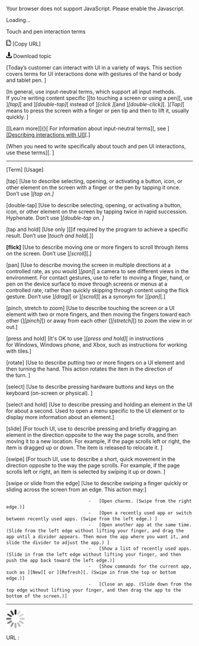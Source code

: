 Your browser does not support JavaScript. Please enable the Javascript.

Loading...

Touch and pen interaction terms

![Copy URL](touch-pen-interaction-terms_files/Copy.png) [Copy URL]

![Download](touch-pen-interaction-terms_files/Download.png)
Download topic

[Today’s customer can interact with UI in a variety of ways. This section covers terms for UI interactions done with gestures of the hand or body and tablet pen. ]

[In general, use input-neutral terms, which support all input methods. If you're writing content specific ][to touching a screen or using a pen][, use ]*[tap]*[ and ]*[double-tap]*[ instead of ]*[click ]*[and ]*[double-click]*[. ]*[Tap]*[ means to press the screen with a finger or pen tip and then to lift it, usually quickly. ]

[[Learn more]]{}[ For information about input-neutral terms][, see ][[Describing interactions with UI]](https://worldready.cloudapp.net/Styleguide/Read?id=2700&topicid=26472)[.]

[When you need to write specifically about touch and pen UI interactions, use these terms][. ]

  -------------------------------- -----------------------------------------------------------------------------------------------------------------------------------------------------------------------------------------------------------------------------------------------------------------------------------------------------------------------------------------------------------------------------------------------------------------------------------------------------
  [Term]                           [Usage]

  [tap]                            [Use to describe selecting, opening, or activating a button, icon, or other element on the screen with a finger or the pen by tapping it once. Don’t use ]*[tap on.]*

  [double-tap]                     [Use to describe selecting, opening, or activating a button, icon, or other element on the screen by tapping twice in rapid succession. Hyphenate. Don’t use ]*[double-tap on. ]*

  [tap and hold]                   [Use only ][[if required by the program to achieve a specific result. Don’t use ]*touch and hold*[.]]

  **[flick]**                      [Use to describe moving one or more fingers to scroll through items on the screen. Don’t use ]*[scroll]*[.]

  [pan]                            [Use to describe moving the screen in multiple directions at a controlled rate, as you would ]*[pan]*[ a camera to see different views in the environment. For contact gestures, use to refer to moving a finger, hand, or pen on the device surface to move through screens or menus at a controlled rate, rather than quickly skipping through content using the flick gesture. Don’t use ]*[drag]*[ or ]*[scroll]*[ as a synonym for ]*[pan]*[.]

  [pinch, stretch to zoom]         [Use to describe touching the screen or a UI element with two or more fingers, and then moving the fingers toward each other (]*[pinch]*[) or away from each other (]*[stretch]*[) to zoom the view in or out.]

  [press and hold]                 [It's OK to use ]*[press and hold]*[ in instructions for Windows, Windows phone, and Xbox, such as instructions for working with tiles.]

  [rotate]                         [Use to describe putting two or more fingers on a UI element and then turning the hand. This action rotates the item in the direction of the turn. ]

  [select]                         [Use to describe pressing hardware buttons and keys on the keyboard (on-screen or physical). ]

  [select and hold]                [Use to describe pressing and holding an element in the UI for about a second. Used to open a menu specific to the UI element or to display more information about an element.]

  [slide]                          [For touch UI, use to describe pressing and briefly dragging an element in the direction opposite to the way the page scrolls, and then moving it to a new location. For example, if the page scrolls left or right, the item is dragged up or down. The item is released to relocate it. ]

  [swipe]                          [For touch UI, use to describe a short, quick movement in the direction opposite to the way the page scrolls. For example, if the page scrolls left or right, an item is selected by swiping it up or down. ]

  [swipe or slide from the edge]   [Use to describe swiping a finger quickly or sliding across the screen from an edge. This action may:]
                                   
                                   -   [Open charms. (Swipe from the right edge.)]
                                   -   [Open a recently used app or switch between recently used apps. (Swipe from the left edge.) ]
                                   -   [Open another app at the same time. (Slide from the left edge without lifting your finger, and drag the app until a divider appears. Then move the app where you want it, and slide the divider to adjust the app.) ]
                                   -   [Show a list of recently used apps. (Slide in from the left edge without lifting your finger, and then push the app back toward the left edge.)]
                                   -   [Show commands for the current app, such as ][New][ or ][Refresh][. (Swipe in from the top or bottom edge.)]
                                   -   [Close an app. (Slide down from the top edge without lifting your finger, and then drag the app to the bottom of the screen.)]
  -------------------------------- -----------------------------------------------------------------------------------------------------------------------------------------------------------------------------------------------------------------------------------------------------------------------------------------------------------------------------------------------------------------------------------------------------------------------------------------------------

![In progress](touch-pen-interaction-terms_files/activity-large.gif)

URL :


